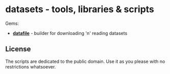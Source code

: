 # datasets - tools, libraries & scripts

Gems:

- [**datafile**](datafile)       - builder for downloading 'n' reading datasets




## License

The scripts are dedicated to the public domain.
Use it as you please with no restrictions whatsoever.
